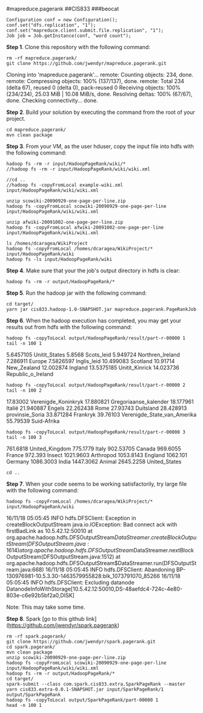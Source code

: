 #mapreduce.pagerank
##CIS833
###beocat

    Configuration conf = new Configuration();
    conf.set("dfs.replication", "1");
    conf.set("mapreduce.client.submit.file.replication", "1");
    Job job = Job.getInstance(conf, "word count");

**Step 1**. Clone this repository with the following command:

    rm -rf mapreduce.pagerank/
    git clone https://github.com/jwendyr/mapreduce.pagerank.git

Cloning into 'mapreduce.pagerank'...
remote: Counting objects: 234, done.
remote: Compressing objects: 100% (137/137), done.
remote: Total 234 (delta 67), reused 0 (delta 0), pack-reused 0
Receiving objects: 100% (234/234), 25.03 MiB | 10.08 MiB/s, done.
Resolving deltas: 100% (67/67), done.
Checking connectivity... done.

**Step 2**. Build your solution by executing the command from the root of your project.

    cd mapreduce.pagerank/
    mvn clean package

**Step 3**. From your VM, as the user hduser, copy the input file into hdfs with the following command:
    
    hadoop fs -rm -r input/HadoopPageRank/wiki/*
    //hadoop fs -rm -r input/HadoopPageRank/wiki/wiki.xml

    //cd ..
    //hadoop fs -copyFromLocal example-wiki.xml input/HadoopPageRank/wiki/wiki.xml

    unzip scowiki-20090929-one-page-per-line.zip
    hadoop fs -copyFromLocal scowiki-20090929-one-page-per-line input/HadoopPageRank/wiki/wiki.xml

    unzip afwiki-20091002-one-page-per-line.zip
    hadoop fs -copyFromLocal afwiki-20091002-one-page-per-line input/HadoopPageRank/wiki/wiki.xml

    ls /homes/dcaragea/WikiProject
    hadoop fs -copyFromLocal /homes/dcaragea/WikiProject/* input/HadoopPageRank/wiki
    hadoop fs -ls input/HadoopPageRank/wiki

**Step 4**. Make sure that your the job's output directory in hdfs is clear:
    
    hadoop fs -rm -r output/HadoopPageRank/*


**Step 5**. Run the hadoop jar with the following command:
    
    cd target/
    yarn jar cis833.hadoop-1.0-SNAPSHOT.jar mapreduce.pagerank.PageRankJob

**Step 6**. When the hadoop execution has completed, you may get your results out from hdfs with the following command:

    hadoop fs -copyToLocal output/HadoopPageRank/result/part-r-00000 1
    tail -n 100 1

5.6457105       Unitit_States
5.8568          Scots_leid
5.949724        Northren_Ireland
7.286911        Europe
7.5826597       Inglis_leid
10.499083       Scotland
10.91714        New_Zealand
12.002874       Ingland
13.5375185      Unitit_Kinrick
14.023736       Republic_o_Ireland


    hadoop fs -copyToLocal output/HadoopPageRank/result/part-r-00000 2
    tail -n 100 2

17.83002        Verenigde_Koninkryk
17.880821       Gregoriaanse_kalender
18.177961       Italië
21.940887       Engels
22.262438       Rome
27.93743        Duitsland
28.428913       provinsie_Soria
33.871284       Frankryk
39.76103        Verenigde_State_van_Amerika
55.79539        Suid-Afrika

    hadoop fs -copyToLocal output/HadoopPageRank/result/part-r-00000 3
    tail -n 100 3

761.6818        United_Kingdom
775.1779        Italy
902.53705       Canada
969.6055        France
972.393         Insect
1021.9603       Arthropod
1053.8143       England
1062.101        Germany
1086.3003       India
1447.3062       Animal
2645.2258       United_States

    cd ..

**Step 7**. When your code seems to be working satisfactorily, try large file with the following command:

    hadoop fs -copyFromLocal /homes/dcaragea/WikiProject/* input/HadoopPageRank/wiki

16/11/18 05:05:45 INFO hdfs.DFSClient: Exception in createBlockOutputStream
java.io.IOException: Bad connect ack with firstBadLink as 10.5.42.12:50010
        at org.apache.hadoop.hdfs.DFSOutputStream$DataStreamer.createBlockOutputStream(DFSOutputStream.java:1614)
        at org.apache.hadoop.hdfs.DFSOutputStream$DataStreamer.nextBlockOutputStream(DFSOutputStream.java:1512)
        at org.apache.hadoop.hdfs.DFSOutputStream$DataStreamer.run(DFSOutputStream.java:668)
16/11/18 05:05:45 INFO hdfs.DFSClient: Abandoning BP-130976981-10.5.3.30-1463579955828:blk_1073791070_85266
16/11/18 05:05:45 INFO hdfs.DFSClient: Excluding datanode DatanodeInfoWithStorage[10.5.42.12:50010,DS-48aefdc4-724c-4e80-803e-c6e92b5bf2a0,DISK]

Note: This may take some time.

**Step 8**. Spark
   [go to this github link] (https://github.com/jwendyr/spark.pagerank)

    rm -rf spark.pagerank/
    git clone https://github.com/jwendyr/spark.pagerank.git
    cd spark.pagerank/
    mvn clean package
    unzip scowiki-20090929-one-page-per-line.zip
    hadoop fs -copyFromLocal scowiki-20090929-one-page-per-line input/HadoopPageRank/wiki/wiki.xml
    hadoop fs -rm -r output/HadoopPageRank/*
    cd target/
    spark-submit --class com.spark.cis833.extra.SparkPageRank --master yarn cis833.extra-0.0.1-SNAPSHOT.jar input/SparkPageRank/1 output/SparkPageRank
    hadoop fs -copyToLocal output/SparkPageRank/part-00000 1
    head -n 100 1
